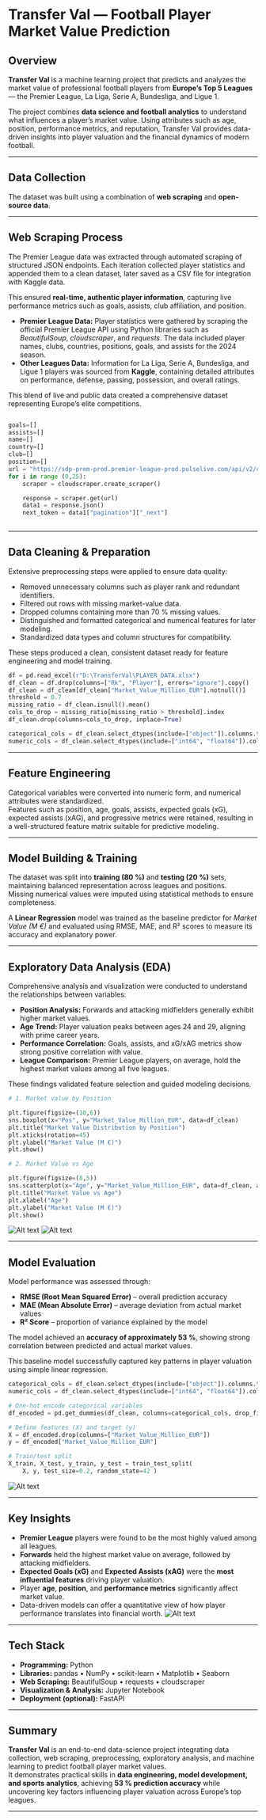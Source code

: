 #  Transfer Val — Football Player Market Value Prediction  
##  Overview  

**Transfer Val** is a machine learning project that predicts and analyzes the market value of professional football players from **Europe’s Top 5 Leagues** — the Premier League, La Liga, Serie A, Bundesliga, and Ligue 1.  

The project combines **data science and football analytics** to understand what influences a player’s market value. Using attributes such as age, position, performance metrics, and reputation, Transfer Val provides data-driven insights into player valuation and the financial dynamics of modern football.

---

##  Data Collection  

The dataset was built using a combination of **web scraping** and **open-source data**.  

---

##  Web Scraping Process  

The Premier League data was extracted through automated scraping of structured JSON endpoints. Each iteration collected player statistics and appended them to a clean dataset, later saved as a CSV file for integration with Kaggle data.  

This ensured **real-time, authentic player information**, capturing live performance metrics such as goals, assists, club affiliation, and position.

- **Premier League Data:** Player statistics were gathered by scraping the official Premier League API using Python libraries such as *BeautifulSoup*, *cloudscraper*, and *requests*. The data included player names, clubs, countries, positions, goals, and assists for the 2024 season.  
- **Other Leagues Data:** Information for La Liga, Serie A, Bundesliga, and Ligue 1 players was sourced from **Kaggle**, containing detailed attributes on performance, defense, passing, possession, and overall ratings.  

This blend of live and public data created a comprehensive dataset representing Europe’s elite competitions.


```python

goals=[]
assists=[]
name=[]
country=[]
club=[]
position=[]
url = "https://sdp-prem-prod.premier-league-prod.pulselive.com/api/v2/competitions/8/seasons/2024/players/stats/leaderboard?_sort=goals%3Adesc&_limit=10"
for i in range (0,25):
    scraper = cloudscraper.create_scraper()

    response = scraper.get(url)
    data1 = response.json()
    next_token = data1["pagination"]["_next"]
    
```
---

##  Data Cleaning & Preparation  

Extensive preprocessing steps were applied to ensure data quality:  
- Removed unnecessary columns such as player rank and redundant identifiers.  
- Filtered out rows with missing market-value data.  
- Dropped columns containing more than 70 % missing values.  
- Distinguished and formatted categorical and numerical features for later modeling.  
- Standardized data types and column structures for compatibility.  

These steps produced a clean, consistent dataset ready for feature engineering and model training.
```python
df = pd.read_excel(r"D:\TransferVal\PLAYER_DATA.xlsx")
df_clean = df.drop(columns=["Rk", "Player"], errors="ignore").copy()
df_clean = df_clean[df_clean["Market_Value_Million_EUR"].notnull()]
threshold = 0.7
missing_ratio = df_clean.isnull().mean()
cols_to_drop = missing_ratio[missing_ratio > threshold].index
df_clean.drop(columns=cols_to_drop, inplace=True)

categorical_cols = df_clean.select_dtypes(include=["object"]).columns.tolist()
numeric_cols = df_clean.select_dtypes(include=["int64", "float64"]).columns.tolist()
```
---

##  Feature Engineering  

Categorical variables were converted into numeric form, and numerical attributes were standardized.  
Features such as position, age, goals, assists, expected goals (xG), expected assists (xAG), and progressive metrics were retained, resulting in a well-structured feature matrix suitable for predictive modeling.

---

##  Model Building & Training  

The dataset was split into **training (80 %)** and **testing (20 %)** sets, maintaining balanced representation across leagues and positions.  
Missing numerical values were imputed using statistical methods to ensure completeness.  

A **Linear Regression** model was trained as the baseline predictor for *Market Value (M €)* and evaluated using RMSE, MAE, and R² scores to measure its accuracy and explanatory power.

---

##  Exploratory Data Analysis (EDA)  

Comprehensive analysis and visualization were conducted to understand the relationships between variables:  
- **Position Analysis:** Forwards and attacking midfielders generally exhibit higher market values.  
- **Age Trend:** Player valuation peaks between ages 24 and 29, aligning with prime career years.  
- **Performance Correlation:** Goals, assists, and xG/xAG metrics show strong positive correlation with value.  
- **League Comparison:** Premier League players, on average, hold the highest market values among all five leagues.  

These findings validated feature selection and guided modeling decisions.

```python
# 1. Market value by Position

plt.figure(figsize=(10,6))
sns.boxplot(x="Pos", y="Market_Value_Million_EUR", data=df_clean)
plt.title("Market Value Distribution by Position")
plt.xticks(rotation=45)
plt.ylabel("Market Value (M €)")
plt.show()

# 2. Market Value vs Age

plt.figure(figsize=(8,5))
sns.scatterplot(x="Age", y="Market_Value_Million_EUR", data=df_clean, alpha=0.5)
plt.title("Market Value vs Age")
plt.xlabel("Age")
plt.ylabel("Market Value (M €)")
plt.show()


```

![Alt text](https://github.com/pranvpv/TransferVal/blob/main/Graphs/Screenshot%202025-10-08%20011758.png)
![Alt text](https://github.com/pranvpv/TransferVal/blob/main/Graphs/Screenshot%202025-10-08%20011815.png)

---

##  Model Evaluation  

Model performance was assessed through:  
- **RMSE (Root Mean Squared Error)** – overall prediction accuracy  
- **MAE (Mean Absolute Error)** – average deviation from actual market values  
- **R² Score** – proportion of variance explained by the model  

The model achieved an **accuracy of approximately 53 %**, showing strong correlation between predicted and actual market values.  

This baseline model successfully captured key patterns in player valuation using simple linear regression.

```python
categorical_cols = df_clean.select_dtypes(include=["object"]).columns.tolist()
numeric_cols = df_clean.select_dtypes(include=["int64", "float64"]).columns.tolist()

# One-hot encode categorical variables
df_encoded = pd.get_dummies(df_clean, columns=categorical_cols, drop_first=True)

# Define features (X) and target (y)
X = df_encoded.drop(columns=["Market_Value_Million_EUR"])
y = df_encoded["Market_Value_Million_EUR"]

# Train/test split
X_train, X_test, y_train, y_test = train_test_split(
    X, y, test_size=0.2, random_state=42 )
```
![Alt text](https://github.com/pranvpv/TransferVal/blob/main/Graphs/Screenshot%202025-10-08%20012837.png)

---

##  Key Insights  

- **Premier League** players were found to be the most highly valued among all leagues.  
- **Forwards** held the highest market value on average, followed by attacking midfielders.  
- **Expected Goals (xG)** and **Expected Assists (xAG)** were the **most influential features** driving player valuation.  
- Player **age**, **position**, and **performance metrics** significantly affect market value.  
- Data-driven models can offer a quantitative view of how player performance translates into financial worth.
![Alt text](https://github.com/pranvpv/TransferVal/blob/main/Graphs/Screenshot%202025-10-08%20015919.png)
---

##  Tech Stack  

- **Programming:** Python  
- **Libraries:** pandas • NumPy • scikit-learn • Matplotlib • Seaborn  
- **Web Scraping:** BeautifulSoup • requests • cloudscraper  
- **Visualization & Analysis:** Jupyter Notebook  
- **Deployment (optional):** FastAPI  

---

##  Summary  

**Transfer Val** is an end-to-end data-science project integrating data collection, web scraping, preprocessing, exploratory analysis, and machine learning to predict football player market values.  
It demonstrates practical skills in **data engineering, model development, and sports analytics**, achieving **53 % prediction accuracy** while uncovering key factors influencing player valuation across Europe’s top leagues.

---

